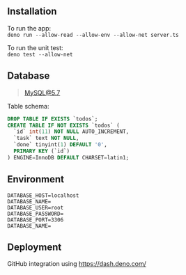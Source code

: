 ## Installation
To run the app: <br>
`deno run --allow-read --allow-env --allow-net server.ts`

To run the unit test: <br>
`deno test --allow-net`

## Database
> MySQL@5.7 

Table schema:
```sql
DROP TABLE IF EXISTS `todos`;
CREATE TABLE IF NOT EXISTS `todos` (
  `id` int(11) NOT NULL AUTO_INCREMENT,
  `task` text NOT NULL,
  `done` tinyint(1) DEFAULT '0',
  PRIMARY KEY (`id`)
) ENGINE=InnoDB DEFAULT CHARSET=latin1;
```

## Environment
```env
DATABASE_HOST=localhost
DATABASE_NAME=
DATABASE_USER=root
DATABASE_PASSWORD=
DATABASE_PORT=3306
DATABASE_NAME=
```

## Deployment
GitHub integration using https://dash.deno.com/
